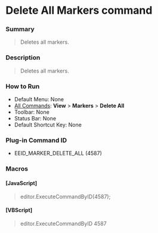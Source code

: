 # Delete All Markers command

### Summary

> Deletes all markers.

### Description

> Deletes all markers.

### How to Run

- Default Menu: None
- [All Commands](../tools/all_commands): **View** \> **Markers**
\> **Delete All**
- Toolbar: None
- Status Bar: None
- Default Shortcut Key: None

### Plug-in Command ID

- EEID\_MARKER\_DELETE\_ALL (4587)

### Macros

#### \[JavaScript\]

> editor.ExecuteCommandByID(4587);

#### \[VBScript\]

> editor.ExecuteCommandByID 4587